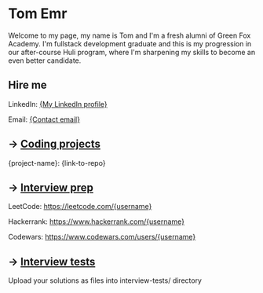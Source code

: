 # Tom Emr

Welcome to my page, my name is Tom and I'm a fresh alumni of Green Fox Academy. I'm fullstack development graduate and this is my progression in our after-course Huli program, where I'm sharpening my skills to become an even better candidate.

## Hire me
LinkedIn: [{My LinkedIn profile}](https://www.linkedin.com/in/tomáš-emr-8q5w2e0/)

Email: [{Contact email}](tommy.emr@gmail.com/)

## &rarr; [Coding projects](https://github.com/green-fox-academy/definitions/tree/master/project-phase/huli/coding-projects)
{project-name}: {link-to-repo}

## &rarr; [Interview prep](https://github.com/green-fox-academy/teaching-materials/tree/master/interview)
LeetCode: https://leetcode.com/{username}

Hackerrank: https://www.hackerrank.com/{username}

Codewars: https://www.codewars.com/users/{username}

## &rarr; [Interview tests](https://github.com/green-fox-academy/teaching-materials/tree/master/project-phase/tech-interview-tests)
Upload your solutions as files into interview-tests/ directory


